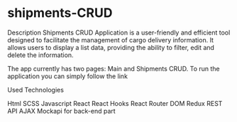 # shipments-CRUD

Description
Shipments CRUD Application is a user-friendly and efficient tool designed to facilitate the management of cargo delivery information. It allows users to display a list data, providing the ability to filter, edit and delete the information.

The app currently has two pages: Main and Shipments CRUD.
To run the application you can simply follow the link 

Used Technologies

Html
SCSS
Javascript
React
React Hooks
React Router DOM
Redux
REST API
AJAX
Mockapi for back-end part
